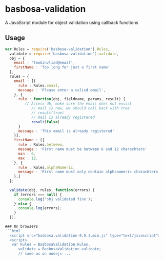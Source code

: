basbosa-validation
==================

A JavaScript module for object validation using callback functions

Usage
------

```javascript
var Rules = require('basbosa-validation').Rules,
  validate = require('basbosa-validation').validate,
  obj = {
    email : 'foo&invliad@email',
    firstName : 'Too long for just a first name'
  },
  rules = {
    email : [{
      rule : Rules.email,
      message : 'Please enter a valied email',
    }, {
      rule : function(obj, fieldname, params, result) {
         // Access db, make sure the email does not exsist
            // mail is new, we should call back with true
            // result(true)
            // mail is already registered
            result(false)
      }
      message : 'This email is already registered'
    }],
    firstName : [{
      rule : Rules.between,
      message : 'First name must be between 6 and 12 charachters'
      min : 6,
      max : 12,
    }, {
      rule : Rules.alphaNumeric,
      message : 'First name must only contain alphanumeric charachters'
    },]
  };
  
  validate(obj, rules, function(errors) {
    if (errors === null) {
      console.log('obj validated fine');
    } else {
      console.log(errors);
    }
  });
  
### On browsers
```html
  <script src="basbosa.validation-0.0.1.min.js" type="text/javascript"></script>
  <script>
   var Rules = BasbosaValidation.Rules,
      validate = BasbosaValidation.validate;
      // same as on nodejs ...
